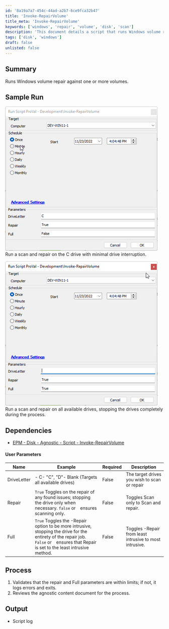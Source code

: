 ```yaml
---
id: '8a19a7a7-454c-44ad-a2b7-6ce9fca32b47'
title: 'Invoke-RepairVolume'
title_meta: 'Invoke-RepairVolume'
keywords: ['windows', 'repair', 'volume', 'disk', 'scan']
description: 'This document details a script that runs Windows volume repair against one or more volumes, providing options for minimal interruption or complete drive stoppage during the repair process. It includes sample runs, dependencies, user parameters, and output details.'
tags: ['disk', 'windows']
draft: false
unlisted: false
---
```


## Summary

Runs Windows volume repair against one or more volumes.

## Sample Run

![Sample Run 1](../../../static/img/Invoke-RepairVolume/image_1.png)  
Run a scan and repair on the C drive with minimal drive interruption.

![Sample Run 2](../../../static/img/Invoke-RepairVolume/image_2.png)  
Run a scan and repair on all available drives, stopping the drives completely during the process.

## Dependencies

- [EPM - Disk - Agnostic - Script - Invoke-RepairVolume](https://proval.itglue.com/DOC-5078775-11068928)

#### User Parameters

| Name        | Example                                                                                          | Required | Description                                        |
|-------------|--------------------------------------------------------------------------------------------------|----------|----------------------------------------------------|
| DriveLetter | - C- "C", "D"- Blank (Targets all available drives)                                            | False    | The target drives you wish to scan or repair      |
| Repair      | `True` Toggles on the repair of any found issues; stopping the drive only when necessary. `false` or ` ` ensures scanning only. | False    | Toggles Scan only to Scan and repair.             |
| Full        | `True` Toggles the -Repair option to be more intrusive, stopping the drive for the entirety of the repair job. `False` or ` ` ensures that Repair is set to the least intrusive method. | False    | Toggles -Repair from least intrusive to most intrusive. |

## Process

1. Validates that the repair and Full parameters are within limits; if not, it logs errors and exits.
2. Reviews the agnostic content document for the process.

## Output

- Script log




